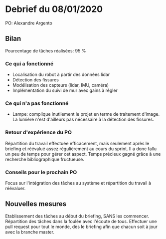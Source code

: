 # Debrief du 08/01/2020

PO: Alexandre Argento


## Bilan

Pourcentage de tâches réalisées: 95 %

### Ce qui a fonctionné

- Localisation du robot à partir des données lidar
- Détection des fissures
- Modélisation des capteurs (lidar, IMU, caméra) 
- Implémentation du suivi de mur avec gains à régler

### Ce qui n'a pas fonctionné

- Lampe: complique inutilement le projet en terme de traitement d'image. La lumière n'est d'ailleurs pas nécessaire à la détection des fissures.

### Retour d'expérience du PO

Répartition du travail effectuée efficacement, mais seulement après le briefing et réévalué assez régulièrement au cours du sprint.
Il a donc fallu un peu de temps pour gérer cet aspect.
Temps précieux gagné grâce à une recherche bibliographique fructueuse.


### Conseils pour le prochain PO

Focus sur l'intégration des tâches au système et répartition du travail à réévaluer.


## Nouvelles mesures

Etablissement des tâches au début du briefing, SANS les commencer.
Répartition des tâches dans la foulée avec l'écoute de tous.
Effectuer une pull request pour tout le monde, dès le briefing afin que chacun soit à jour avec la branche master.